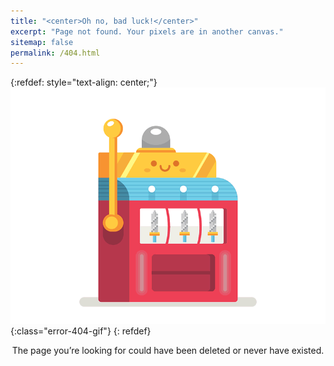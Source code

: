 ```yaml
---
title: "<center>Oh no, bad luck!</center>"
excerpt: "Page not found. Your pixels are in another canvas."
sitemap: false
permalink: /404.html
---
```

{:refdef: style="text-align: center;"}
![Error-404](/images/bad-luck.gif){:class="error-404-gif"}
{: refdef}

<center>The page you’re looking for could have been deleted or never have existed.</center>
